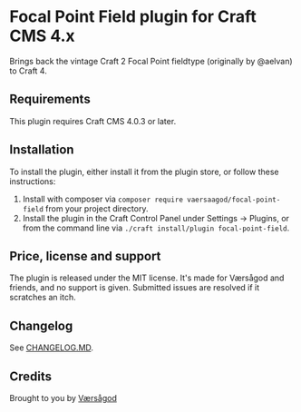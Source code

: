 # Focal Point Field plugin for Craft CMS 4.x

Brings back the vintage Craft 2 Focal Point fieldtype (originally by @aelvan) to Craft 4.  

## Requirements

This plugin requires Craft CMS 4.0.3 or later.

## Installation

To install the plugin, either install it from the plugin store, or follow these instructions:

1. Install with composer via `composer require vaersaagod/focal-point-field` from your project directory.
2. Install the plugin in the Craft Control Panel under Settings → Plugins, or from the command line via `./craft install/plugin focal-point-field`.

## Price, license and support

The plugin is released under the MIT license. It's made for Værsågod and friends, and no support
is given. Submitted issues are resolved if it scratches an itch.

## Changelog

See [CHANGELOG.MD](https://raw.githubusercontent.com/vaersaagod/focal-point-field/master/CHANGELOG.md).

## Credits

Brought to you by [Værsågod](https://www.vaersaagod.no)
